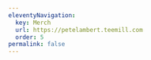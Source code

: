 ```yaml
---
eleventyNavigation:
  key: Merch
  url: https://petelambert.teemill.com
  order: 5
permalink: false
---
```

